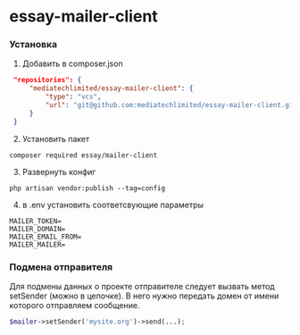 # essay-mailer-client

### Установка

1. Добавить в composer.json
```json
 "repositories": {
     "mediatechlimited/essay-mailer-client": {
         "type": "vcs",
         "url": "git@github.com:mediatechlimited/essay-mailer-client.git"
     }
 }
```

2. Установить пакет
```
composer required essay/mailer-client
```

3. Развернуть конфиг
```
php artisan vendor:publish --tag=config
```

4. в .env установить соответсвующие параметры
```env
MAILER_TOKEN=
MAILER_DOMAIN=
MAILER_EMAIL_FROM=
MAILER_MAILER=
```

### Подмена отправителя
Для подмены данных о проекте отправителе следует вызвать метод setSender (можно в цепочке).
В него нужно передать домен от имени которого отправляем сообщение.

```php
$mailer->setSender('mysite.org')->send(...);
```